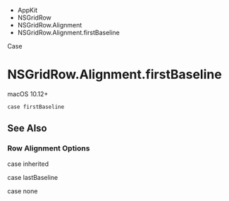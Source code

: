 

- AppKit
- NSGridRow
- NSGridRow.Alignment
-  NSGridRow.Alignment.firstBaseline 

Case

# NSGridRow.Alignment.firstBaseline

macOS 10.12+

``` source
case firstBaseline
```

## See Also

### Row Alignment Options

case inherited

case lastBaseline

case none

